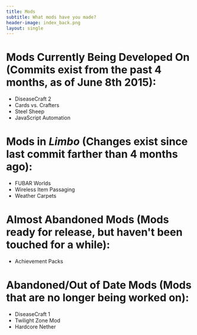 ```yaml
---
title: Mods
subtitle: What mods have you made?
header-image: index_back.png
layout: single
---
```


# Mods Currently Being Developed On (Commits exist from the past 4 months, as of June 8th 2015): #
- DiseaseCraft 2
- Cards vs. Crafters
- Steel Sheep
- JavaScript Automation

# Mods in *Limbo* (Changes exist since last commit farther than 4 months ago):
- FUBAR Worlds
- Wireless Item Passaging
- Weather Carpets

# Almost Abandoned Mods (Mods ready for release, but haven't been touched for a while):
- Achievement Packs

# Abandoned/Out of Date Mods (Mods that are no longer being worked on):
- DiseaseCraft 1
- Twilight Zone Mod
- Hardcore Nether